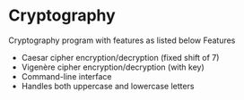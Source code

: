 # Cryptography
Cryptography program with features as listed below
Features

- Caesar cipher encryption/decryption (fixed shift of 7)
-  Vigenère cipher encryption/decryption (with key)
-  Command-line interface
-  Handles both uppercase and lowercase letters
